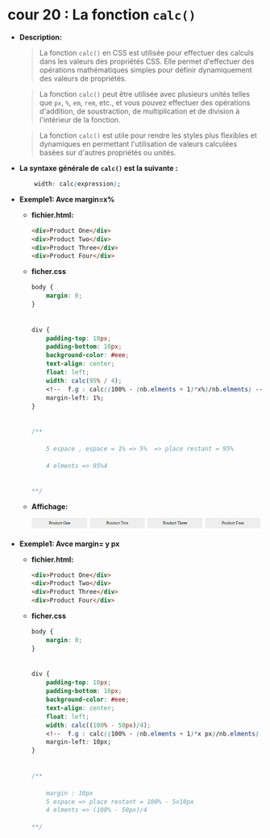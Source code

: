 # cour 20 : **La fonction `calc()`**

- **Description:**

    >La fonction `calc()` en CSS est utilisée pour effectuer des calculs dans les valeurs des propriétés CSS. Elle permet d'effectuer des opérations mathématiques simples pour définir dynamiquement des valeurs de propriétés. 
    
    >La fonction `calc()` peut être utilisée avec plusieurs unités telles que `px`, `%`, `em`, `rem`, etc., et vous pouvez effectuer des opérations d'addition, de soustraction, de multiplication et de division à l'intérieur de la fonction.

    >La fonction `calc()` est utile pour rendre les styles plus flexibles et dynamiques en permettant l'utilisation de valeurs calculées basées sur d'autres propriétés ou unités.


- **La syntaxe générale de `calc()` est la suivante :**

    ```css
        width: calc(expression);
    ```


- **Exemple1: Avce margin=x%**

    - **fichier.html:**

        ```html
        <div>Product One</div>
        <div>Product Two</div>
        <div>Product Three</div>
        <div>Product Four</div>

        ```


    - **ficher.css**

        ```css
        body {
            margin: 0;
        }


        div {
            padding-top: 10px;
            padding-bottom: 10px;
            background-color: #eee;
            text-align: center;
            float: left;
            width: calc(95% / 4); 
            <!--  f.g : calc((100% - (nb.elments + 1)*x%)/nb.elments) -->
            margin-left: 1%;
        }


        /**

            5 espace , espace = 1% => 5%  => place restant = 95%

            4 elments => 95%4 


        **/

        ```


    - **Affichage:**

        ![alt text](image.png)


- **Exemple1: Avce margin= y px**

    - **fichier.html:**

        ```html
        <div>Product One</div>
        <div>Product Two</div>
        <div>Product Three</div>
        <div>Product Four</div>

        ```


    - **ficher.css**

        ```css
        body {
            margin: 0;
        }


        div {
            padding-top: 10px;
            padding-bottom: 10px;
            background-color: #eee;
            text-align: center;
            float: left;
            width: calc((100% - 50px)/4);
            <!--  f.g : calc((100% - (nb.elments + 1)*x px)/nb.elments) -->
            margin-left: 10px;
        }


        /**

            margin : 10px 
            5 espace => place restant = 100% - 5x10px
            4 elments => (100% - 50px)/4

        **/

        ```